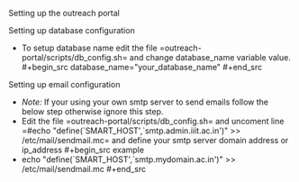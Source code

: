 Setting up the outreach portal

Setting up database configuration
+ To setup database name edit the file =outreach-portal/scripts/db_config.sh= and change database_name variable value.
#+begin_src
database_name="your_database_name"
#+end_src

Setting up email configuration
+ *Note:* If your using your own smtp server to send emails follow the below step otherwise ignore this step. 
+ Edit the file =outreach-portal/scripts/db_config.sh= and uncoment line =#echo      "define(\`SMART_HOST',\`smtp.admin.iiit.ac.in')" >> /etc/mail/sendmail.mc=
and define your smtp server domain address or ip_address
#+begin_src example
 + echo "define(\`SMART_HOST',\`smtp.mydomain.ac.in')" >> /etc/mail/sendmail.mc
#+end_src
